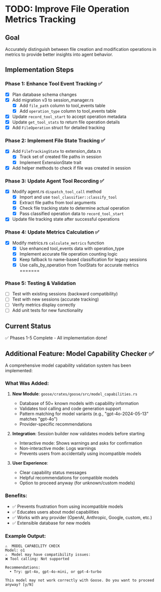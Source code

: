 # TODO: Improve File Operation Metrics Tracking

## Goal
Accurately distinguish between file creation and modification operations in metrics to provide better insights into agent behavior.

## Implementation Steps

### Phase 1: Enhance Tool Event Tracking ✅
- [x] Plan database schema changes
- [x] Add migration v3 to session_manager.rs
  - [x] Add `file_path` column to tool_events table
  - [x] Add `operation_type` column to tool_events table
- [x] Update `record_tool_start` to accept operation metadata
- [x] Update `get_tool_stats` to return file operation details
- [x] Add `FileOperation` struct for detailed tracking

### Phase 2: Implement File State Tracking ✅
- [x] Add `FileTrackingState` to extension_data.rs
  - [x] Track set of created file paths in session
  - [x] Implement ExtensionState trait
- [x] Add helper methods to check if file was created in session

### Phase 3: Update Agent Tool Recording ✅
- [x] Modify agent.rs `dispatch_tool_call` method
  - [x] Import and use `tool_classifier::classify_tool`
  - [x] Extract file paths from tool arguments
  - [x] Check file tracking state to determine actual operation
  - [x] Pass classified operation data to `record_tool_start`
- [x] Update file tracking state after successful operations

### Phase 4: Update Metrics Calculation ✅
- [x] Modify metrics.rs `calculate_metrics` function
  - [x] Use enhanced tool_events data with operation_type
  - [x] Implement accurate file operation counting logic
  - [x] Keep fallback to name-based classification for legacy sessions
  - [x] Use calls_by_operation from ToolStats for accurate metrics
=======

### Phase 5: Testing & Validation
- [ ] Test with existing sessions (backward compatibility)
- [ ] Test with new sessions (accurate tracking)
- [ ] Verify metrics display correctly
- [ ] Add unit tests for new functionality

## Current Status
✅ Phases 1-5 Complete - All implementation done!

## Additional Feature: Model Capability Checker ✅
A comprehensive model capability validation system has been implemented:

### What Was Added:
1. **New Module**: `goose/crates/goose/src/model_capabilities.rs`
   - Database of 50+ known models with capability information
   - Validates tool calling and code generation support
   - Pattern matching for model variants (e.g., "gpt-4o-2024-05-13" matches "gpt-4o")
   - Provider-specific recommendations

2. **Integration**: Session builder now validates models before starting
   - Interactive mode: Shows warnings and asks for confirmation
   - Non-interactive mode: Logs warnings
   - Prevents users from accidentally using incompatible models

3. **User Experience**:
   - Clear capability status messages
   - Helpful recommendations for compatible models
   - Option to proceed anyway (for unknown/custom models)

### Benefits:
- ✅ Prevents frustration from using incompatible models
- ✅ Educates users about model capabilities
- ✅ Works with any provider (OpenAI, Anthropic, Google, custom, etc.)
- ✅ Extensible database for new models

### Example Output:
```
⚠️  MODEL CAPABILITY CHECK
Model: o1
⚠️  Model may have compatibility issues:
❌ Tool calling: Not supported

Recommendations:
  • Try: gpt-4o, gpt-4o-mini, or gpt-4-turbo

This model may not work correctly with Goose. Do you want to proceed anyway? [y/N]
```
